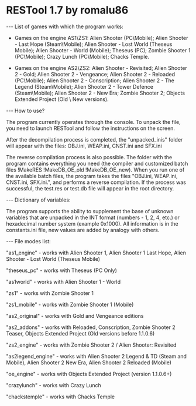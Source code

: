 # RESTool 1.7 by romalu86






--- List of games with which the program works:

- Games on the engine AS1\ZS1:
Alien Shooter (PC\Mobile);
Alien Shooter - Last Hope (Steam\Mobile);
Alien Shooter - Lost World (Theseus Mobile);
Alien Shooter - World (Mobile);
Theseus (PC);
Zombie Shooter 1 (PC\Mobile);
Crazy Lunch (PC\Mobile);
Chacks Temple.

- Games on the engine AS2\ZS2:
Alien Shooter - Revisited;
Alien Shooter 2 - Gold;
Alien Shooter 2 - Vengeance;
Alien Shooter 2 - Reloaded (PC\Mobile);
Alien Shooter 2 - Conscription;
Alien Shooter 2 - The Legend (Steam\Mobile);
Alien Shooter 2 - Tower Defence (Steam\Mobile);
Alien Shooter 2 - New Era;
Zombie Shooter 2;
Objects Extended Project (Old \ New versions).

--- How to use?

The program currently operates through the console. To unpack the file, you need to launch RESTool and follow the instructions on the screen.

After the decompilation process is completed, the "unpacked_inis" folder will appear with the files: OBJ.ini, WEAP.ini, CNST.ini and SFX.ini

The reverse compilation process is also possible. The folder with the program contains everything you need (the compiler and customized batch files !MakeRES !MakeDB_OE_old !MakeDB_OE_new).
When you run one of the available batch files, the program takes the files "OBJ.ini, WEAP.ini, CNST.ini, SFX.ini.", and performs a reverse compilation.
If the process was successful, the test.res or test.db file will appear in the root directory.

--- Dictionary of variables:

The program supports the ability to supplement the base of unknown variables that are unpacked in the INT format (numbers - 1, 2, 4, etc.) or hexadecimal number system (example 0x1000). All information is in the constants.ini file, new values ​​are added by analogy with others.

--- File modes list:

"as1_engine" - works with Alien Shooter 1, Alien Shooter 1 Last Hope, Alien Shooter - Lost World (Theseus Mobile) 

"theseus_pc" - works with Theseus (PC Only)

"as1world" - works with Alien Shooter 1 - World

"zs1" - works with Zombie Shooter 1

"zs1_mobile" - works with Zombie Shooter 1 (Mobile)

"as2_original" - works with Gold and Vengeance editions

"as2_addons" - works with Reloaded, Conscription, Zombie Shooter 2 Teaser, Objects Extended Project (Old versions before 1.1.0.6)

"zs2_engine" - works with Zombie Shooter 2 / Alien Shooter: Revisited

"as2legend_engine" - works with Alien Shooter 2 Legend & TD (Steam and Mobile), Alien Shooter 2 New Era, Alien Shooter 2 Reloaded (Mobile)

"oe_engine" - works with Objects Extended Project (version 1.1.0.6+)

"crazylunch" - works with Crazy Lunch

"chackstemple" - works with Chacks Temple
